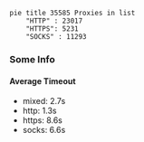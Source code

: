 
```mermaid
pie title 35585 Proxies in list
    "HTTP" : 23017
    "HTTPS": 5231
    "SOCKS" : 11293
```

### Some Info
#### Average Timeout

- mixed: 2.7s
- http: 1.3s
- https: 8.6s
- socks: 6.6s
